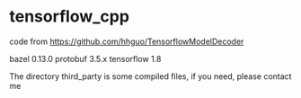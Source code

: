 # tensorflow_cpp
code from https://github.com/hhguo/TensorflowModelDecoder


bazel 0.13.0
protobuf 3.5.x
tensorflow 1.8

The directory third_party is some compiled files, if you need, please contact me
